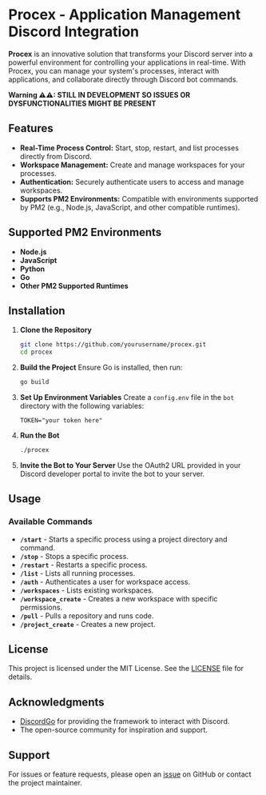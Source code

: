
# Procex - Application Management Discord Integration

**Procex** is an innovative solution that transforms your Discord server into a powerful environment for controlling your applications in real-time. With Procex, you can manage your system's processes, interact with applications, and collaborate directly through Discord bot commands.

**Warning ⚠⚠: STILL IN DEVELOPMENT SO ISSUES OR DYSFUNCTIONALITIES MIGHT BE PRESENT**



## Features

- **Real-Time Process Control:** Start, stop, restart, and list processes directly from Discord.
- **Workspace Management:** Create and manage workspaces for your processes.
- **Authentication:** Securely authenticate users to access and manage workspaces.
- **Supports PM2 Environments:** Compatible with environments supported by PM2 (e.g., Node.js, JavaScript, and other compatible runtimes).

## Supported PM2 Environments
- **Node.js**
- **JavaScript**
- **Python**
- **Go**
- **Other PM2 Supported Runtimes**

## Installation

1. **Clone the Repository**
   ```bash
   git clone https://github.com/yourusername/procex.git
   cd procex
   ```

2. **Build the Project**
   Ensure Go is installed, then run:
   ```bash
   go build
   ```

3. **Set Up Environment Variables**
   Create a `config.env` file in the `bot` directory with the following variables:
   ```env
   TOKEN="your token here"
   ```

4. **Run the Bot**
   ```bash
   ./procex
   ```

5. **Invite the Bot to Your Server**
   Use the OAuth2 URL provided in your Discord developer portal to invite the bot to your server.

## Usage

### Available Commands

- **`/start`** - Starts a specific process using a project directory and command.
- **`/stop`** - Stops a specific process.
- **`/restart`** - Restarts a specific process.
- **`/list`** - Lists all running processes.
- **`/auth`** - Authenticates a user for workspace access.
- **`/workspaces`** - Lists existing workspaces.
- **`/workspace_create`** - Creates a new workspace with specific permissions.
- **`/pull`** - Pulls a repository and runs code.
- **`/project_create`** - Creates a new project.


## License

This project is licensed under the MIT License. See the [LICENSE](LICENSE) file for details.

## Acknowledgments

- [DiscordGo](https://github.com/bwmarrin/discordgo) for providing the framework to interact with Discord.
- The open-source community for inspiration and support.

## Support

For issues or feature requests, please open an [issue](https://github.com/Betryx/procex/issues) on GitHub or contact the project maintainer.
